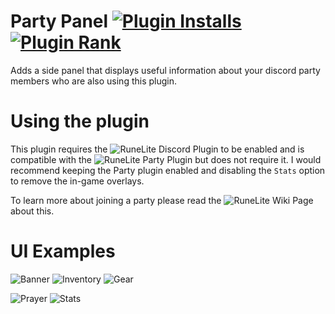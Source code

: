 # Party Panel [![Plugin Installs](http://img.shields.io/endpoint?url=https://api.runelite.net/pluginhub/shields/installs/plugin/party-panel)](https://runelite.net/plugin-hub/TheStonedTurtle) [![Plugin Rank](http://img.shields.io/endpoint?url=https://api.runelite.net/pluginhub/shields/rank/plugin/party-panel)](https://runelite.net/plugin-hub)
Adds a side panel that displays useful information about your discord party members who are also using this plugin.

# Using the plugin
This plugin requires the ![RuneLite Discord Plugin](https://github.com/runelite/runelite/wiki/Discord) to be enabled and is compatible with the ![RuneLite Party Plugin](https://github.com/runelite/runelite/wiki/Party) but does not require it. I would recommend keeping the Party plugin enabled and disabling the `Stats` option to remove the in-game overlays.

To learn more about joining a party please read the ![RuneLite Wiki Page](https://github.com/runelite/runelite/wiki/Party#how-to-create-a-party) about this.

# UI Examples

![Banner](images/banner.png)
![Inventory](images/inventory.png)
![Gear](images/gear.png)

![Prayer](images/prayer.png)
![Stats](images/stats.png)
